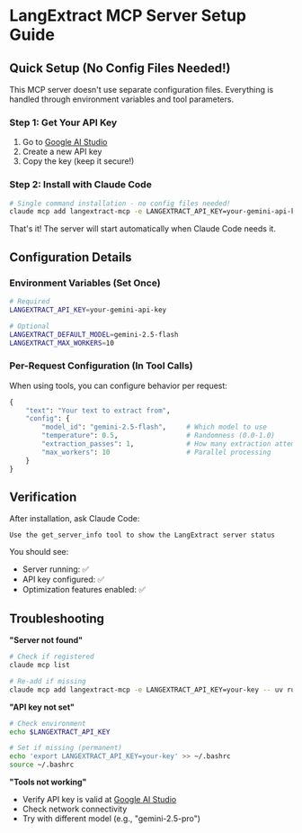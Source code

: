 # LangExtract MCP Server Setup Guide

## Quick Setup (No Config Files Needed!)

This MCP server doesn't use separate configuration files. Everything is handled through environment variables and tool parameters.

### Step 1: Get Your API Key
1. Go to [Google AI Studio](https://aistudio.google.com/app/apikey)
2. Create a new API key
3. Copy the key (keep it secure!)

### Step 2: Install with Claude Code
```bash
# Single command installation - no config files needed!
claude mcp add langextract-mcp -e LANGEXTRACT_API_KEY=your-gemini-api-key -- uv run --with fastmcp fastmcp run src/langextract_mcp/server.py
```

That's it! The server will start automatically when Claude Code needs it.

## Configuration Details

### Environment Variables (Set Once)
```bash
# Required
LANGEXTRACT_API_KEY=your-gemini-api-key

# Optional
LANGEXTRACT_DEFAULT_MODEL=gemini-2.5-flash
LANGEXTRACT_MAX_WORKERS=10
```

### Per-Request Configuration (In Tool Calls)
When using tools, you can configure behavior per request:

```python
{
    "text": "Your text to extract from",
    "config": {
        "model_id": "gemini-2.5-flash",     # Which model to use
        "temperature": 0.5,                 # Randomness (0.0-1.0)
        "extraction_passes": 1,             # How many extraction attempts
        "max_workers": 10                   # Parallel processing
    }
}
```

## Verification
After installation, ask Claude Code:
```
Use the get_server_info tool to show the LangExtract server status
```

You should see:
- Server running: ✅
- API key configured: ✅
- Optimization features enabled: ✅

## Troubleshooting

**"Server not found"**
```bash
# Check if registered
claude mcp list

# Re-add if missing
claude mcp add langextract-mcp -e LANGEXTRACT_API_KEY=your-key -- uv run --with fastmcp fastmcp run src/langextract_mcp/server.py
```

**"API key not set"**
```bash
# Check environment
echo $LANGEXTRACT_API_KEY

# Set if missing (permanent)
echo 'export LANGEXTRACT_API_KEY=your-key' >> ~/.bashrc
source ~/.bashrc
```

**"Tools not working"**
- Verify API key is valid at [Google AI Studio](https://aistudio.google.com/app/apikey)
- Check network connectivity
- Try with different model (e.g., "gemini-2.5-pro")
